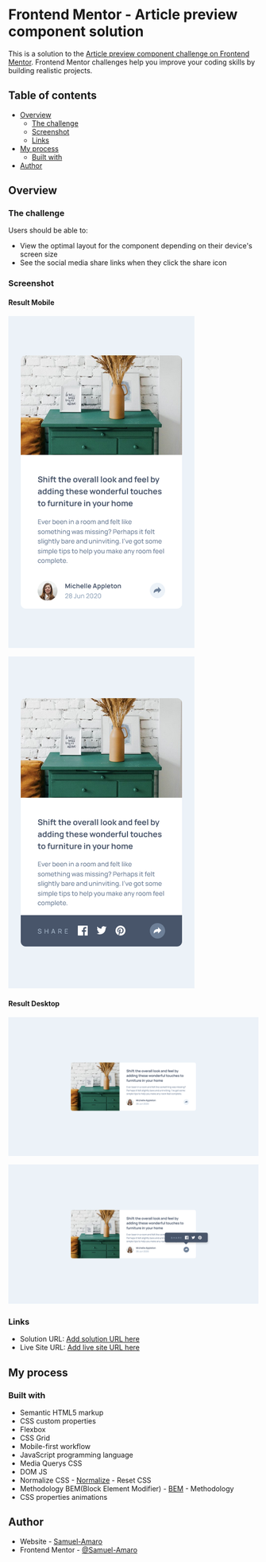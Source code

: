 # Frontend Mentor - Article preview component solution

This is a solution to the [Article preview component challenge on Frontend Mentor](https://www.frontendmentor.io/challenges/article-preview-component-dYBN_pYFT). Frontend Mentor challenges help you improve your coding skills by building realistic projects. 

## Table of contents

- [Overview](#overview)
  - [The challenge](#the-challenge)
  - [Screenshot](#screenshot)
  - [Links](#links)
- [My process](#my-process)
  - [Built with](#built-with)
- [Author](#author)

## Overview

### The challenge

Users should be able to:

- View the optimal layout for the component depending on their device's screen size
- See the social media share links when they click the share icon

### Screenshot

#### Result Mobile

![](./printscreens/mobile-result.png)

![](./printscreens/mobile-btn-share-result.png)

#### Result Desktop

![](./printscreens/desktop-result.png)

![](./printscreens/desktop-btn-share-result.png)

### Links

- Solution URL: [Add solution URL here](https://your-solution-url.com)
- Live Site URL: [Add live site URL here](https://your-live-site-url.com)

## My process

### Built with

- Semantic HTML5 markup
- CSS custom properties
- Flexbox
- CSS Grid
- Mobile-first workflow
- JavaScript programming language
- Media Querys CSS
- DOM JS
- Normalize CSS - [Normalize](https://necolas.github.io/normalize.css/) - Reset CSS
- Methodology BEM(Block Element Modifier) - [BEM](http://getbem.com/introduction/) - Methodology
- CSS properties animations

## Author

- Website - [Samuel-Amaro](https://www.linkedin.com/in/samuel-amaro/)
- Frontend Mentor - [@Samuel-Amaro](https://www.frontendmentor.io/profile/samuel-amaro)


